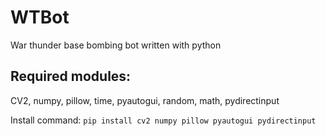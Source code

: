 # WTBot
War thunder base bombing bot written with python

## Required modules:
CV2, numpy, pillow, time, pyautogui, random, math, pydirectinput

Install command: ```pip install cv2 numpy pillow pyautogui pydirectinput```